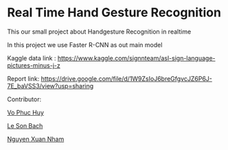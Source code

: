 # Real Time Hand Gesture Recognition

This our small project about Handgesture Recognition in realtime

In this project we use Faster R-CNN as out main model

Kaggle data link : <https://www.kaggle.com/signnteam/asl-sign-language-pictures-minus-j-z>

Report link: <https://drive.google.com/file/d/1W9ZsIoJ6breGfgvcJZ6P6J-7E_baVSS3/view?usp=sharing>

Contributor:

[Vo Phuc Huy](https://github.com/PhucHuyVoo)

[Le Son Bach](https://github.com/WujuMaster)

[Nguyen Xuan Nham](https://github.com/LilKwanVu)
